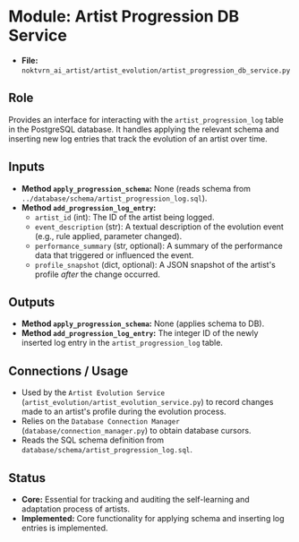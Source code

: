 # Module: Artist Progression DB Service

*   **File:** `noktvrn_ai_artist/artist_evolution/artist_progression_db_service.py`

## Role

Provides an interface for interacting with the `artist_progression_log` table in the PostgreSQL database. It handles applying the relevant schema and inserting new log entries that track the evolution of an artist over time.

## Inputs

*   **Method `apply_progression_schema`:** None (reads schema from `../database/schema/artist_progression_log.sql`).
*   **Method `add_progression_log_entry`:**
    *   `artist_id` (int): The ID of the artist being logged.
    *   `event_description` (str): A textual description of the evolution event (e.g., rule applied, parameter changed).
    *   `performance_summary` (str, optional): A summary of the performance data that triggered or influenced the event.
    *   `profile_snapshot` (dict, optional): A JSON snapshot of the artist's profile *after* the change occurred.

## Outputs

*   **Method `apply_progression_schema`:** None (applies schema to DB).
*   **Method `add_progression_log_entry`:** The integer ID of the newly inserted log entry in the `artist_progression_log` table.

## Connections / Usage

*   Used by the `Artist Evolution Service` (`artist_evolution/artist_evolution_service.py`) to record changes made to an artist's profile during the evolution process.
*   Relies on the `Database Connection Manager` (`database/connection_manager.py`) to obtain database cursors.
*   Reads the SQL schema definition from `database/schema/artist_progression_log.sql`.

## Status

*   **Core:** Essential for tracking and auditing the self-learning and adaptation process of artists.
*   **Implemented:** Core functionality for applying schema and inserting log entries is implemented.
